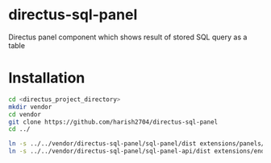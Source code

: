 # directus-sql-panel
Directus panel component which shows result of stored SQL query as a table

# Installation

```bash
cd <directus_project_directory>
mkdir vendor
cd vendor
git clone https://github.com/harish2704/directus-sql-panel 
cd ../

ln -s ../../vendor/directus-sql-panel/sql-panel/dist extensions/panels/sql-panel
ln -s ../../vendor/directus-sql-panel/sql-panel-api/dist extensions/endpoints/sql-panel-api

```


